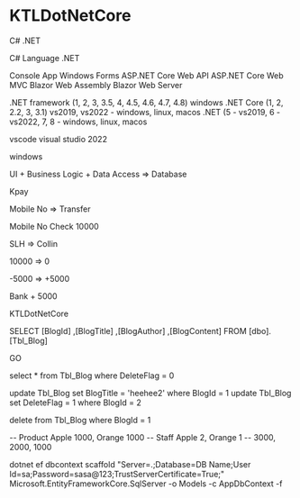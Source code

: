 # KTLDotNetCore  

C# .NET

C# Language .NET

Console App Windows Forms ASP.NET Core Web API ASP.NET Core Web MVC Blazor Web Assembly Blazor Web Server

.NET framework (1, 2, 3, 3.5, 4, 4.5, 4.6, 4.7, 4.8) windows .NET Core (1, 2, 2.2, 3, 3.1) vs2019, vs2022 - windows, linux, macos .NET (5 - vs2019, 6 - vs2022, 7, 8 - windows, linux, macos

vscode visual studio 2022

windows

UI + Business Logic + Data Access => Database

Kpay

Mobile No => Transfer

Mobile No Check 10000

SLH => Collin

10000 => 0

-5000 => +5000

Bank + 5000

KTLDotNetCore





SELECT [BlogId]
      ,[BlogTitle]
      ,[BlogAuthor]
      ,[BlogContent]
  FROM [dbo].[Tbl_Blog]

GO

select * from Tbl_Blog where DeleteFlag = 0

update Tbl_Blog set BlogTitle = 'heehee2' where BlogId = 1
update Tbl_Blog set DeleteFlag = 1 where BlogId = 2

delete from Tbl_Blog where BlogId = 1





-- Product Apple 1000, Orange 1000
-- Staff Apple 2, Orange 1
-- 3000, 2000, 1000




dotnet ef dbcontext scaffold "Server=.;Database=DB Name;User Id=sa;Password=sasa@123;TrustServerCertificate=True;" Microsoft.EntityFrameworkCore.SqlServer -o Models -c AppDbContext -f

